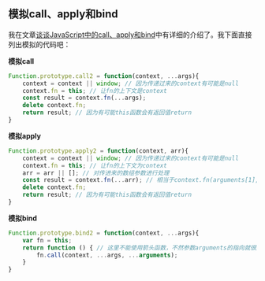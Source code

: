 ## 模拟call、apply和bind

我在文章[谈谈JavaScript中的call、apply和bind](https://github.com/reng99/blogs/issues/29)中有详细的介绍了。我下面直接列出模拟的代码吧：

**模拟call**

```javascript
Function.prototype.call2 = function(context, ...args){
    context = context || window; // 因为传递过来的context有可能是null
    context.fn = this; // 让fn的上下文是context
    const result = context.fn(...args);
    delete context.fn;
    return result; // 因为有可能this函数会有返回值return
}
```

**模拟apply**

```javascript
Function.prototype.apply2 = function(context, arr){
    context = context || window; // 因为传递过来的context有可能是null
    context.fn = this; // 让fn的上下文为context
    arr = arr || []; // 对传进来的数组参数进行处理
    const result = context.fn(...arr); // 相当于context.fn(arguments[1], arguments[2], ...)
    delete context.fn;
    return result; // 因为有可能this函数会有返回值return
}
```

**模拟bind**

```javascript
Function.prototype.bind2 = function(context, ...args){
    var fn = this; 
    return function () { // 这里不能使用箭头函数，不然参数arguments的指向就很尴尬了，指向父函数的参数
        fn.call(context, ...args, ...arguments);
    }
}
```